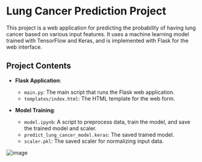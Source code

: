 # Lung Cancer Prediction Project

This project is a web application for predicting the probability of having lung cancer based on various input features. It uses a machine learning model trained with TensorFlow and Keras, and is implemented with Flask for the web interface.

## Project Contents

- **Flask Application**: 
  - `main.py`: The main script that runs the Flask web application.
  - `templates/index.html`: The HTML template for the web form.

- **Model Training**:
  - `model.ipynb`: A script to preprocess data, train the model, and save the trained model and scaler.
  - `predict_lung_cancer_model.keras`: The saved trained model.
  - `scaler.pkl`: The saved scaler for normalizing input data.
 

![image](https://github.com/perso98/Lung-Cancer-Predictor/assets/72854881/8a5a2dec-12a7-45c2-b1b9-94a0ab679964)


